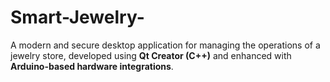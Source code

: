 # Smart-Jewelry-
A modern and secure desktop application for managing the operations of a jewelry store, developed using **Qt Creator (C++)** and enhanced with **Arduino-based hardware integrations**.
